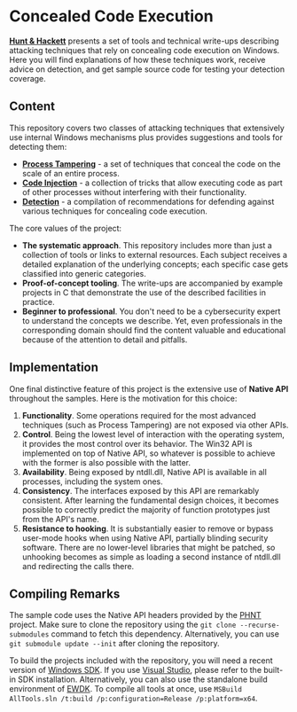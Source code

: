 # Concealed Code Execution

**[Hunt & Hackett](https://www.huntandhackett.com/)** presents a set of tools and technical write-ups describing attacking techniques that rely on concealing code execution on Windows. Here you will find explanations of how these techniques work, receive advice on detection, and get sample source code for testing your detection coverage.

## Content

This repository covers two classes of attacking techniques that extensively use internal Windows mechanisms plus provides suggestions and tools for detecting them:
 - **[Process Tampering](Tampering)** - a set of techniques that conceal the code on the scale of an entire process.
 - **[Code Injection](Injection)** - a collection of tricks that allow executing code as part of other processes without interfering with their functionality.
 - **[Detection](Detection)** - a compilation of recommendations for defending against various techniques for concealing code execution.

The core values of the project:
- **The systematic approach**. This repository includes more than just a collection of tools or links to external resources. Each subject receives a detailed explanation of the underlying concepts; each specific case gets classified into generic categories. 
- **Proof-of-concept tooling**. The write-ups are accompanied by example projects in C that demonstrate the use of the described facilities in practice.
- **Beginner to professional**. You don't need to be a cybersecurity expert to understand the concepts we describe. Yet, even professionals in the corresponding domain should find the content valuable and educational because of the attention to detail and pitfalls.

## Implementation

One final distinctive feature of this project is the extensive use of **Native API** throughout the samples. Here is the motivation for this choice:
1. **Functionality**. Some operations required for the most advanced techniques (such as Process Tampering) are not exposed via other APIs.
2. **Control**. Being the lowest level of interaction with the operating system, it provides the most control over its behavior. The Win32 API is implemented on top of Native API, so whatever is possible to achieve with the former is also possible with the latter.
3. **Availability**. Being exposed by ntdll.dll, Native API is available in all processes, including the system ones.
4. **Consistency**. The interfaces exposed by this API are remarkably consistent. After learning the fundamental design choices, it becomes possible to correctly predict the majority of function prototypes just from the API's name.
5. **Resistance to hooking**. It is substantially easier to remove or bypass user-mode hooks when using Native API, partially blinding security software. There are no lower-level libraries that might be patched, so unhooking becomes as simple as loading a second instance of ntdll.dll and redirecting the calls there.

## Compiling Remarks

The sample code uses the Native API headers provided by the [PHNT](https://github.com/processhacker/phnt) project. Make sure to clone the repository using the `git clone --recurse-submodules` command to fetch this dependency. Alternatively, you can use `git submodule update --init` after cloning the repository.

To build the projects included with the repository, you will need a recent version of [Windows SDK](https://developer.microsoft.com/en-us/windows/downloads/windows-sdk/). If you use [Visual Studio](https://visualstudio.microsoft.com), please refer to the built-in SDK installation. Alternatively, you can also use the standalone build environment of [EWDK](https://docs.microsoft.com/en-us/windows-hardware/drivers/download-the-wdk#enterprise-wdk-ewdk). To compile all tools at once, use `MSBuild AllTools.sln /t:build /p:configuration=Release /p:platform=x64`.
